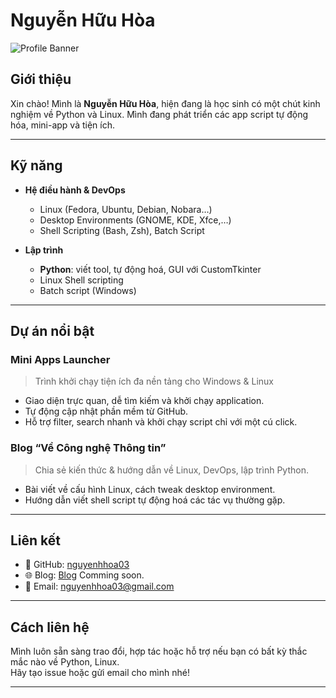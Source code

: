 # Nguyễn Hữu Hòa

![Profile Banner](https://via.placeholder.com/1200x200?text=)

## Giới thiệu
Xin chào! Mình là **Nguyễn Hữu Hòa**, hiện đang là học sinh có một chút kinh nghiệm về Python và Linux. Mình đang phát triển các app script tự động hóa, mini-app và tiện ích.

---

## Kỹ năng

- **Hệ điều hành & DevOps**  
  - Linux (Fedora, Ubuntu, Debian, Nobara…)    
  - Desktop Environments (GNOME, KDE, Xfce,…)  
  - Shell Scripting (Bash, Zsh), Batch Script  

- **Lập trình**  
  - **Python**: viết tool, tự động hoá, GUI với CustomTkinter  
  - Linux Shell scripting  
  - Batch script (Windows)  

---

## Dự án nổi bật

### Mini Apps Launcher  
> Trình khởi chạy tiện ích đa nền tảng cho Windows & Linux  
- Giao diện trực quan, dễ tìm kiếm và khởi chạy application.  
- Tự động cập nhật phần mềm từ GitHub.  
- Hỗ trợ filter, search nhanh và khởi chạy script chỉ với một cú click.  

### Blog “Về Công nghệ Thông tin”  
> Chia sẻ kiến thức & hướng dẫn về Linux, DevOps, lập trình Python.  
- Bài viết về cấu hình Linux, cách tweak desktop environment.  
- Hướng dẫn viết shell script tự động hoá các tác vụ thường gặp.  

---

## Liên kết

- 🔗 GitHub: [nguyenhhoa03](https://github.com/nguyenhhoa03)
- 🌐 Blog: [Blog](https://github.com/nguyenhhoa03/Blog) Comming soon.
- 📧 Email: nguyenhhoa03@gmail.com

---

## Cách liên hệ  
Mình luôn sẵn sàng trao đổi, hợp tác hoặc hỗ trợ nếu bạn có bất kỳ thắc mắc nào về Python, Linux.  
Hãy tạo issue hoặc gửi email cho mình nhé!

---